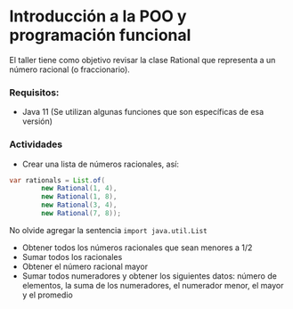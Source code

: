 # Introducción a la POO y programación funcional

El taller tiene como objetivo revisar la clase Rational que representa a un número racional (o fraccionario).

### Requisitos:

+ Java 11 (Se utilizan algunas funciones que son específicas de esa versión)

### Actividades

+ Crear una lista de números racionales, así:

```java
var rationals = List.of(
        new Rational(1, 4),
        new Rational(1, 8),
        new Rational(3, 4),
        new Rational(7, 8));
```
No olvide agregar la sentencia `import java.util.List`

+ Obtener todos los números racionales que sean menores a 1/2
+ Sumar todos los racionales
+ Obtener el número racional mayor
+ Sumar todos numeradores y obtener los siguientes datos: número de elementos, la suma de los numeradores, el numerador menor, el mayor y el promedio

